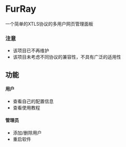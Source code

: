 # FurRay
一个简单的XTLS协议的多用户网页管理面板

### 注意

- 该项目已不再维护
- 该项目未考虑不同协议的兼容性，不具有广泛的适用性

## 功能

#### 用户

- 查看自己的配置信息
- 查看使用教程

#### 管理员

- 添加/删除用户
- 重启软件
